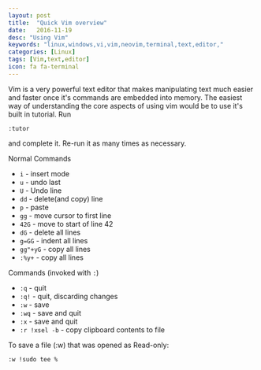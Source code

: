 ```yaml
---
layout: post
title:  "Quick Vim overview"
date:   2016-11-19
desc: "Using Vim"
keywords: "linux,windows,vi,vim,neovim,terminal,text,editor,"
categories: [Linux]
tags: [Vim,text,editor]
icon: fa fa-terminal
---
```


Vim is a very powerful text editor that makes manipulating text much easier
and faster once it's commands are embedded into memory.
The easiest way of understanding the core aspects of using vim would be to use
it's built in tutorial. Run


```vim
:tutor
```

and complete it. Re-run it as many times as necessary.



Normal Commands

- ```i```		- insert mode
- ```u```		- undo last
- ```U```		- Undo line
- ```dd```		- delete(and copy) line
- ```p```		- paste
- ```gg```		- move cursor to first line
- ```42G```		- move to start of line 42
- ```dG```		- delete all lines
- ```g=GG```	- indent all lines
- ```gg"+yG```	- copy all lines
- ```:%y+```	- copy all lines

Commands (invoked with ```:```)

- ```:q```				- quit
- ```:q!``` 			- quit, discarding changes
- ```:w```  			- save
- ```:wq``` 			- save and quit
- ```:x```  			- save and quit
- ```:r !xsel -b```		- copy clipboard contents to file


To save a file (:w) that was opened as Read-only:

```
:w !sudo tee %
```
